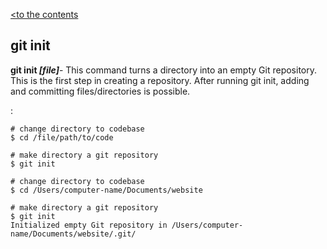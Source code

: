 [<to the contents](./readme.md)

## git init

**git init *[file]***- This command turns a directory into an empty Git repository. This is the first step in creating a repository. After running git init, adding and committing files/directories is possible.

:

```bash=
# change directory to codebase
$ cd /file/path/to/code

# make directory a git repository
$ git init
```
```bash=
# change directory to codebase
$ cd /Users/computer-name/Documents/website

# make directory a git repository
$ git init
Initialized empty Git repository in /Users/computer-name/Documents/website/.git/
```